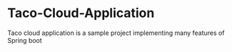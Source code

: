 # Taco-Cloud-Application
Taco cloud application is a sample project implementing many features of Spring boot
